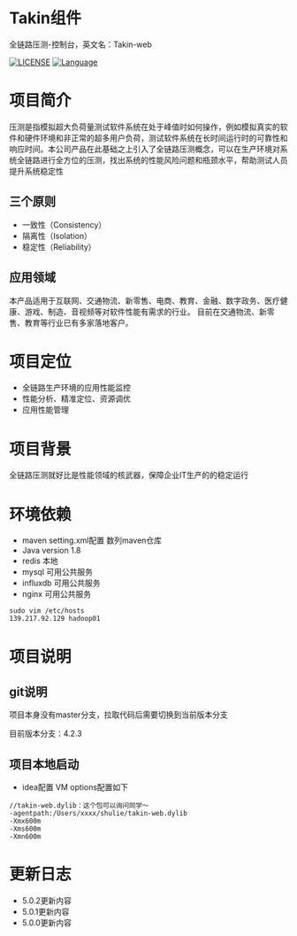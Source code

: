 # Takin组件
全链路压测-控制台，英文名：Takin-web

[![LICENSE](https://img.shields.io/github/license/pingcap/tidb.svg)](https://github.com/pingcap/tidb/blob/master/LICENSE)
[![Language](https://img.shields.io/badge/Language-Java-blue.svg)](https://www.java.com/)

# 项目简介
压测是指模拟超大负荷量测试软件系统在处于峰值时如何操作，例如模拟真实的软件和硬件环境和非正常的超多用户负荷，测试软件系统在长时间运行时的可靠性和响应时间。本公司产品在此基础之上引入了全链路压测概念，可以在生产环境对系统全链路进行全方位的压测，找出系统的性能风险问题和瓶颈水平，帮助测试人员提升系统稳定性
## 三个原则
- 一致性（Consistency）
- 隔离性（Isolation）
- 稳定性（Reliability）

## 应用领域
本产品适用于互联网、交通物流、新零售、电商、教育、金融、数字政务、医疗健康、游戏、制造、音视频等对软件性能有需求的行业。
目前在交通物流、新零售、教育等行业已有多家落地客户。

# 项目定位
-  全链路生产环境的应用性能监控
-  性能分析、精准定位、资源调优
-  应用性能管理
# 项目背景
全链路压测就好比是性能领域的核武器，保障企业IT生产的的稳定运行

# 环境依赖
- maven setting.xml配置 数列maven仓库
- Java version 1.8
- redis 本地
- mysql 可用公共服务
- influxdb 可用公共服务
- nginx 可用公共服务
```
sudo vim /etc/hosts
139.217.92.129 hadoop01
```

 
# 项目说明

## git说明
项目本身没有master分支，拉取代码后需要切换到当前版本分支

目前版本分支：4.2.3

## 项目本地启动

- idea配置 VM options配置如下
 ```
//takin-web.dylib：这个包可以询问同学～
-agentpath:/Users/xxxx/shulie/takin-web.dylib
-Xmx600m
-Xms600m
-Xmn600m
 ```
# 更新日志
- 5.0.2更新内容
- 5.0.1更新内容
- 5.0.0更新内容




